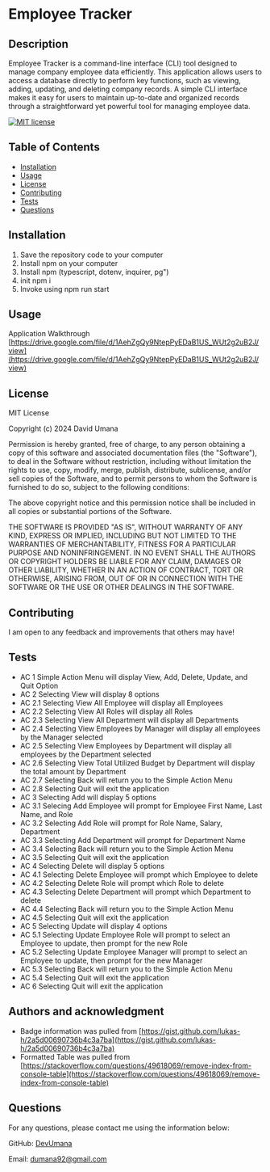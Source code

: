 # Employee Tracker

## Description

Employee Tracker is a command-line interface (CLI) tool designed to manage company employee data efficiently. This application allows users to access a database directly to perform key functions, such as viewing, adding, updating, and deleting company records. A simple CLI interface makes it easy for users to maintain up-to-date and organized records through a straightforward yet powerful tool for managing employee data.

[![MIT license](https://img.shields.io/badge/License-MIT-yellow.svg)](https://opensource.org/licenses/MIT)

## Table of Contents

- [Installation](#installation)
- [Usage](#usage)
- [License](#license)
- [Contributing](#contributing)
- [Tests](#tests)
- [Questions](#questions)

## Installation

1. Save the repository code to your computer
2. Install npm on your computer
3. Install npm (typescript, dotenv, inquirer, pg")
4. init npm i
5. Invoke using npm run start

## Usage

Application Walkthrough [https://drive.google.com/file/d/1AehZgQy9NtepPyEDaB1US_WUt2g2uB2J/view](https://drive.google.com/file/d/1AehZgQy9NtepPyEDaB1US_WUt2g2uB2J/view)

## License

MIT License

Copyright (c) 2024 David Umana

Permission is hereby granted, free of charge, to any person obtaining a copy
of this software and associated documentation files (the "Software"), to deal
in the Software without restriction, including without limitation the rights
to use, copy, modify, merge, publish, distribute, sublicense, and/or sell
copies of the Software, and to permit persons to whom the Software is
furnished to do so, subject to the following conditions:

The above copyright notice and this permission notice shall be included in all
copies or substantial portions of the Software.

THE SOFTWARE IS PROVIDED "AS IS", WITHOUT WARRANTY OF ANY KIND, EXPRESS OR
IMPLIED, INCLUDING BUT NOT LIMITED TO THE WARRANTIES OF MERCHANTABILITY,
FITNESS FOR A PARTICULAR PURPOSE AND NONINFRINGEMENT. IN NO EVENT SHALL THE
AUTHORS OR COPYRIGHT HOLDERS BE LIABLE FOR ANY CLAIM, DAMAGES OR OTHER
LIABILITY, WHETHER IN AN ACTION OF CONTRACT, TORT OR OTHERWISE, ARISING FROM,
OUT OF OR IN CONNECTION WITH THE SOFTWARE OR THE USE OR OTHER DEALINGS IN THE
SOFTWARE.

## Contributing

I am open to any feedback and improvements that others may have!

## Tests

- AC 1 Simple Action Menu will display View, Add, Delete, Update, and Quit Option
- AC 2 Selecting View will display 8 options
- AC 2.1 Selecting View All Employee will display all Employees
- AC 2.2 Selecting View All Roles will display all Roles
- AC 2.3 Selecting View All Department will display all Departments
- AC 2.4 Selecting View Employees by Manager will display all employees by the Manager selected
- AC 2.5 Selecting View Employees by Department will display all employees by the Department selected
- AC 2.6 Selecting View Total Utilized Budget by Department will display the total amount by Department
- AC 2.7 Selecting Back will return you to the Simple Action Menu
- AC 2.8 Selecting Quit will exit the application
- AC 3 Selecting Add will display 5 options
- AC 3.1 Selecing Add Employee will prompt for Employee First Name, Last Name, and Role
- AC 3.2 Selecting Add Role will prompt for Role Name, Salary, Department
- AC 3.3 Selecting Add Department will prompt for Department Name
- AC 3.4 Selecting Back will return you to the Simple Action Menu
- AC 3.5 Selecting Quit will exit the application
- AC 4 Selecting Delete will display 5 options
- AC 4.1 Selecting Delete Employee will prompt which Employee to delete
- AC 4.2 Selecting Delete Role will prompt which Role to delete
- AC 4.3 Selecting Delete Department will prompt which Department to delete
- AC 4.4 Selecting Back will return you to the Simple Action Menu
- AC 4.5 Selecting Quit will exit the application
- AC 5 Selecting Update will display 4 options
- AC 5.1 Selecting Update Employee Role will prompt to select an Employee to update, then prompt for the new Role
- AC 5.2 Selecting Update Employee Manager will prompt to select an Employee to update, then prompt for the new Manager
- AC 5.3 Selecting Back will return you to the Simple Action Menu
- AC 5.4 Selecting Quit will exit the application
- AC 6 Selecting Quit will exit the application

## Authors and acknowledgment

* Badge information was pulled from [https://gist.github.com/lukas-h/2a5d00690736b4c3a7ba](https://gist.github.com/lukas-h/2a5d00690736b4c3a7ba)
* Formatted Table was pulled from [https://stackoverflow.com/questions/49618069/remove-index-from-console-table](https://stackoverflow.com/questions/49618069/remove-index-from-console-table)

## Questions

For any questions, please contact me using the information below:

GitHub: [DevUmana](https://github.com/DevUmana)

Email: [dumana92@gmail.com](mailto:dumana92@gmail.com)

